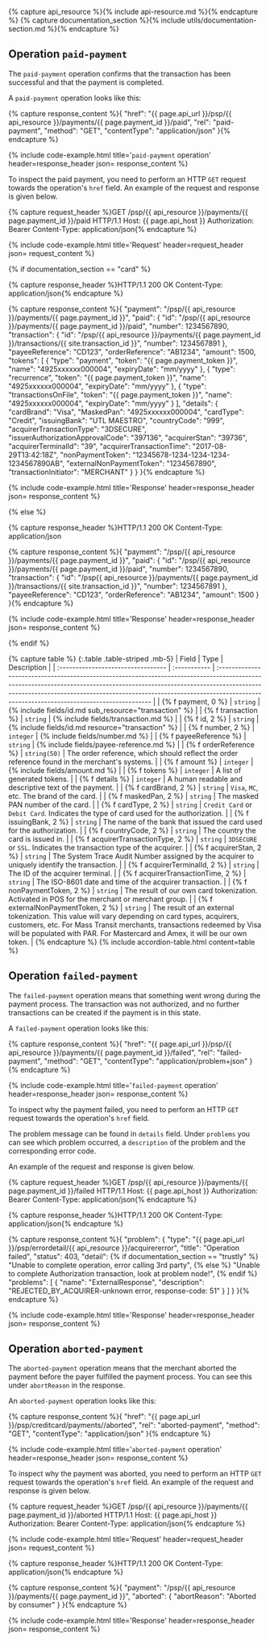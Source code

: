{% capture api_resource %}{% include api-resource.md %}{% endcapture %}
{% capture documentation_section %}{% include utils/documentation-section.md %}{% endcapture %}

## Operation `paid-payment`

The `paid-payment` operation confirms that the transaction has been successful
and that the payment is completed.

A `paid-payment` operation looks like this:

{% capture response_content %}{
   "href": "{{ page.api_url }}/psp/{{ api_resource }}/payments/{{ page.payment_id }}/paid",
   "rel": "paid-payment",
   "method": "GET",
   "contentType": "application/json"
}{% endcapture %}

{% include code-example.html
    title='`paid-payment` operation'
    header=response_header
    json= response_content
    %}

To inspect the paid payment, you need to perform an HTTP `GET` request
towards the operation's `href` field. An example of the request and
response is given below.

{% capture request_header %}GET /psp/{{ api_resource }}/payments/{{ page.payment_id }}/paid HTTP/1.1
Host: {{ page.api_host }}
Authorization: Bearer <AccessToken>
Content-Type: application/json{% endcapture %}

{% include code-example.html
    title='Request'
    header=request_header
    json= request_content
    %}

{% if documentation_section == "card" %}

{% capture response_header %}HTTP/1.1 200 OK
Content-Type: application/json{% endcapture %}

{% capture response_content %}{
    "payment": "/psp/{{ api_resource }}/payments/{{ page.payment_id }}",
    "paid": {
        "id": "/psp/{{ api_resource }}/payments/{{ page.payment_id }}/paid",
        "number": 1234567890,
        "transaction": {
            "id": "/psp/{{ api_resource }}/payments/{{ page.payment_id }}/transactions/{{ site.transaction_id }}",
            "number": 1234567891
        },
        "payeeReference": "CD123",
        "orderReference": "AB1234",
        "amount": 1500,
        "tokens": [
            {
                "type": "payment",
                "token": "{{ page.payment_token }}",
                "name": "4925xxxxxx000004",
                "expiryDate": "mm/yyyy"
            },
            {
                "type": "recurrence",
                "token": "{{ page.payment_token }}",
                "name": "4925xxxxxx000004",
                "expiryDate": "mm/yyyy"
            },
            {
                "type": "transactionsOnFile",
                "token": "{{ page.payment_token }}",
                "name": "4925xxxxxx000004",
                "expiryDate": "mm/yyyy"
            }
        ],
        "details": {
            "cardBrand": "Visa",
            "MaskedPan": "4925xxxxxx000004",
            "cardType": "Credit",
            "issuingBank": "UTL MAESTRO",
            "countryCode": "999",
            "acquirerTransactionType": "3DSECURE",
            "issuerAuthorizationApprovalCode": "397136",
            "acquirerStan": "39736",
            "acquirerTerminalId": "39",
            "acquirerTransactionTime": "2017-08-29T13:42:18Z",
            "nonPaymentToken": "12345678-1234-1234-1234-1234567890AB",
            "externalNonPaymentToken": "1234567890",
            "transactionInitiator": "MERCHANT"
        }
    }
}{% endcapture %}

{% include code-example.html
    title='Response'
    header=response_header
    json= response_content
    %}

{% else %}

{% capture response_header %}HTTP/1.1 200 OK
Content-Type: application/json

{% capture response_content %}{
    "payment": "/psp/{{ api_resource }}/payments/{{ page.payment_id }}",
    "paid": {
        "id": "/psp/{{ api_resource }}/payments/{{ page.payment_id }}/paid",
        "number": 1234567890,
        "transaction": {
            "id": "/psp{{ api_resource }}/payments/{{ page.payment_id }}/transactions/{{ site.transaction_id }}",
            "number": 1234567891
        },
        "payeeReference": "CD123",
        "orderReference": "AB1234",
        "amount": 1500
    }
}{% endcapture %}

{% include code-example.html
    title='Response'
    header=response_header
    json= response_content
    %}

{% endif %}

{% capture table %}
{:.table .table-striped .mb-5}
| Field                              | Type         | Description                                                                                                                                                                                                                                                                                          |
| :--------------------------------- | :----------- | :--------------------------------------------------------------------------------------------------------------------------------------------------------------------------------------------------------------------------------------------------------------------------------------------------- |
| {% f payment, 0 %}                          | `string`     | {% include fields/id.md sub_resource="transaction" %}                                                                                                                                                                                                                                     |
| {% f transaction %}              | `string`     | {% include fields/transaction.md %}                                                                                                                                                                                                                        |
| {% f id, 2 %}                      | `string`     | {% include fields/id.md resource="transaction" %}                                                                                                                                                                                                                                         |
| {% f number, 2 %}                  | `integer`    | {% include fields/number.md %}                                                                                         |
| {% f payeeReference %}           | `string`     | {% include fields/payee-reference.md %}                                                                                                                                                                                                       |
| {% f orderReference %}           | `string(50)` | The order reference, which should reflect the order reference found in the merchant's systems.                                                                                                                                                                                                              |
| {% f amount %}                   | `integer`    | {% include fields/amount.md %}                                                                                                                                                                                                                                                            |
| {% f tokens %}                   | `integer`    | A list of generated tokens.                                                                                                                                                                                                                                                                            |
| {% f details %}                  | `integer`    | A human readable and descriptive text of the payment.                                                                                                                                                                                                                                                |
| {% f cardBrand, 2 %}               | `string`     | `Visa`, `MC`, etc. The brand of the card.                                                                                                                                                                                                                                                            |
| {% f maskedPan, 2 %}               | `string`     | The masked PAN number of the card.                                                                                                                                                                                                                                                                   |
| {% f cardType, 2 %}                | `string`     | `Credit Card` or `Debit Card`. Indicates the type of card used for the authorization.                                                                                                                                                                                                                |
| {% f issuingBank, 2 %}             | `string`     | The name of the bank that issued the card used for the authorization.                                                                                                                                                                                                                                |
| {% f countryCode, 2 %}             | `string`     | The country the card is issued in.                                                                                                                                                                                                                                                                   |
| {% f acquirerTransactionType, 2 %} | `string`     | `3DSECURE` or `SSL`. Indicates the transaction type of the acquirer.                                                                                                                                                                                                                                 |
| {% f acquirerStan, 2 %}            | `string`     | The System Trace Audit Number assigned by the acquirer to uniquely identify the transaction.                                                                                                                                                                                                         |
| {% f acquirerTerminalId, 2 %}      | `string`     | The ID of the acquirer terminal.                                                                                                                                                                                                                                                                     |
| {% f acquirerTransactionTime, 2 %} | `string`     | The ISO-8601 date and time of the acquirer transaction.                                                                                                                                                                                                                                              |
| {% f nonPaymentToken, 2 %}         | `string`     | The result of our own card tokenization. Activated in POS for the merchant or merchant group.                                                                                                                                                                                                     |
| {% f externalNonPaymentToken, 2 %} | `string`     | The result of an external tokenization. This value will vary depending on card types, acquirers, customers, etc. For Mass Transit merchants, transactions redeemed by Visa will be populated with PAR. For Mastercard and Amex, it will be our own token. |
{% endcapture %}
{% include accordion-table.html content=table %}

## Operation `failed-payment`

The `failed-payment` operation means that something went wrong during the
payment process. The transaction was not authorized, and no further transactions
can be created if the payment is in this state.

A `failed-payment` operation looks like this:

{% capture response_content %}{
   "href": "{{ page.api_url }}/psp/{{ api_resource }}/payments/{{ page.payment_id }}/failed",
   "rel": "failed-payment",
   "method": "GET",
   "contentType": "application/problem+json"
}{% endcapture %}

{% include code-example.html
    title='`failed-payment` operation'
    header=response_header
    json= response_content
    %}

To inspect why the payment failed, you need to perform an HTTP `GET` request
towards the operation's `href` field.

The problem message can be found in `details` field. Under `problems` you can
see which problem occurred, a `description` of the problem and the corresponding
error code.

An example of the request and response is given below.

{% capture request_header %}GET /psp/{{ api_resource }}/payments/{{ page.payment_id }}/failed HTTP/1.1
Host: {{ page.api_host }}
Authorization: Bearer <AccessToken>
Content-Type: application/json{% endcapture %}

{% capture response_header %}HTTP/1.1 200 OK
Content-Type: application/json{% endcapture %}

{% capture response_content %}{
    "problem": {
        "type": "{{ page.api_url }}/psp/errordetail/{{ api_resource }}/acquirererror",
        "title": "Operation failed",
        "status": 403,
        "detail": {% if documentation_section == "trustly" %} "Unable to complete operation, error calling 3rd party", {% else %} "Unable to complete Authorization transaction, look at problem node!", {% endif %}
        "problems": [
            {
                "name": "ExternalResponse",
                "description": "REJECTED_BY_ACQUIRER-unknown error, response-code: 51"
            }
        ]
    }
}{% endcapture %}

{% include code-example.html
    title='Response'
    header=response_header
    json= response_content
    %}

## Operation `aborted-payment`

The `aborted-payment` operation means that the merchant aborted the payment
before the payer fulfilled the payment process. You can see this under
`abortReason` in the response.

An `aborted-payment` operation looks like this:

{% capture response_content %}{
    "href": "{{ page.api_url }}/psp/creditcard/payments/<paymentId>/aborted",
    "rel": "aborted-payment",
    "method": "GET",
    "contentType": "application/json"
}{% endcapture %}

{% include code-example.html
    title='`aborted-payment` operation'
    header=response_header
    json= response_content
    %}

To inspect why the payment was aborted, you need to perform an HTTP `GET`
request towards the operation's `href` field. An example of the request and
response is given below.

{% capture request_header %}GET /psp/{{ api_resource }}/payments/{{ page.payment_id }}/aborted HTTP/1.1
Host: {{ page.api_host }}
Authorization: Bearer <AccessToken>
Content-Type: application/json{% endcapture %}

{% include code-example.html
    title='Request'
    header=request_header
    json= request_content
    %}

{% capture response_header %}HTTP/1.1 200 OK
Content-Type: application/json{% endcapture %}

{% capture response_content %}{
    "payment": "/psp/{{ api_resource }}/payments/{{ page.payment_id }}",
    "aborted": {
        "abortReason": "Aborted by consumer"
    }
}{% endcapture %}

{% include code-example.html
    title='Response'
    header=response_header
    json= response_content
    %}
